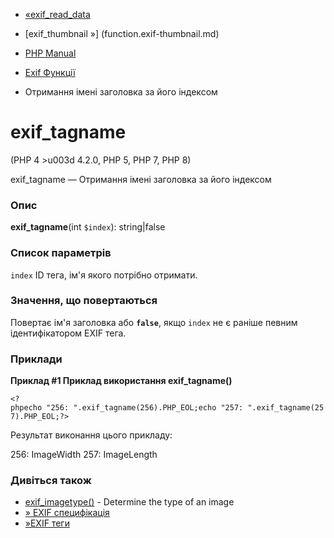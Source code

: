 - [«exif_read_data](function.exif-read-data.md)
- [exif_thumbnail »] (function.exif-thumbnail.md)

- [PHP Manual](index.md)
- [Exif Функції](ref.exif.md)
- Отримання імені заголовка за його індексом

# exif_tagname

(PHP 4 \>u003d 4.2.0, PHP 5, PHP 7, PHP 8)

exif_tagname — Отримання імені заголовка за його індексом

### Опис

**exif_tagname**(int `$index`): string\|false

### Список параметрів

`index`
ID тега, ім'я якого потрібно отримати.

### Значення, що повертаються

Повертає ім'я заголовка або **`false`**, якщо `index` не є раніше
певним ідентифікатором EXIF тега.

### Приклади

**Приклад #1 Приклад використання **exif_tagname()****

` <?phpecho "256: ".exif_tagname(256).PHP_EOL;echo "257: ".exif_tagname(257).PHP_EOL;?> `

Результат виконання цього прикладу:

256: ImageWidth
257: ImageLength

### Дивіться також

- [exif_imagetype()](function.exif-imagetype.md) - Determine the
type of an image
- [» EXIF специфікація](http://exif.org/Exif2-2.PDF)
- [»EXIF
теги](http://www.sno.phy.queensu.ca/~phil/exiftool/TagNames/EXIF.md)
